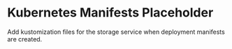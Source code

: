 # Kubernetes Manifests Placeholder

Add kustomization files for the storage service when deployment manifests are created.
